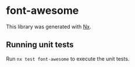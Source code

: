 # font-awesome

This library was generated with [Nx](https://nx.dev).

## Running unit tests

Run `nx test font-awesome` to execute the unit tests.
